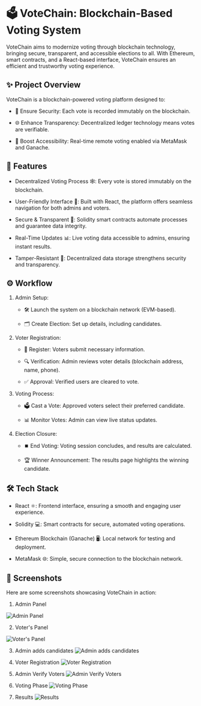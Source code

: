 # 🗳️ VoteChain: Blockchain-Based Voting System

VoteChain aims to modernize voting through blockchain technology, bringing secure, transparent, and accessible elections to all. With Ethereum, smart contracts, and a React-based interface, VoteChain ensures an efficient and trustworthy voting experience.

## ✨ Project Overview
VoteChain is a blockchain-powered voting platform designed to:

- 🔐 Ensure Security: Each vote is recorded immutably on the blockchain.

- 🌐 Enhance Transparency: Decentralized    ledger technology means votes are verifiable.

- 🚀 Boost Accessibility: Real-time remote voting enabled via MetaMask and Ganache.

## 🌟 Features

- Decentralized Voting Process 🕸️: Every vote is stored immutably on the blockchain.

- User-Friendly Interface 👥: Built with React, the platform offers seamless navigation for both admins and voters.

- Secure & Transparent 🔐: Solidity smart contracts automate processes and guarantee data integrity.

- Real-Time Updates 📊: Live voting data accessible to admins, ensuring instant results.

- Tamper-Resistant 📜: Decentralized data storage strengthens security and transparency.

## ⚙️ Workflow

1. Admin Setup:

    - 🛠️ Launch the system on a blockchain network (EVM-based).

    - 🗂️ Create Election: Set up details, including candidates.

2. Voter Registration:

    - 📝 Register: Voters submit necessary information.

    - 🔍 Verification: Admin reviews voter details (blockchain address, name, phone).

    - ✅ Approval: Verified users are cleared to vote.


3. Voting Process:

    - 🗳️ Cast a Vote: Approved voters select their preferred candidate.

    - 📊 Monitor Votes: Admin can view live status updates.

4. Election Closure:

    - ⏹️ End Voting: Voting session concludes, and results are calculated.

    - 🏆 Winner Announcement: The results page highlights the winning candidate.


## 🛠️ Tech Stack

- React ⚛️: Frontend interface, ensuring a smooth and engaging user experience.

- Solidity 💻: Smart contracts for secure, automated voting operations.

- Ethereum Blockchain (Ganache) 🖥️: Local network for testing and deployment.

- MetaMask 🌐: Simple, secure connection to the blockchain network.

## 📸 Screenshots

Here are some screenshots showcasing VoteChain in action:

1. Admin Panel

![Admin Panel](image.png)

2. Voter's Panel

![Voter's Panel](image-1.png)

3. Admin adds candidates
![Admin adds candidates](image-2.png)

4. Voter Registration
![Voter Registration](image-3.png)

5. Admin Verify Voters
![Admin Verify Voters](image-4.png)

6. Voting Phase
![Voting Phase](image-5.png)

7. Results 
![Results](image-6.png)


